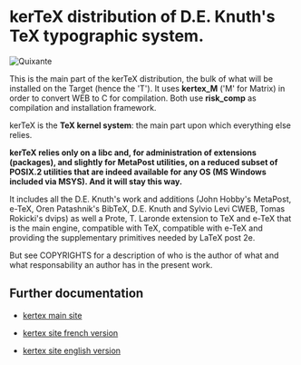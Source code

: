 # kerTeX distribution of D.E. Knuth's TeX typographic system.

![Quixante](http://kertex.kergis.com/img/quixante_half.png)

This is the main part of the kerTeX distribution, the bulk of what will
be installed on the Target (hence the 'T'). It uses **kertex_M** ('M'
for Matrix) in order to convert WEB to C for compilation. Both use
**risk_comp** as compilation and installation framework.

kerTeX is the **TeX kernel system**: the main part upon which
everything else relies.

**kerTeX relies only on a libc and, for
administration of extensions (packages), and slightly for MetaPost
utilities, on a reduced subset of POSIX.2 utilities that are indeed
available for any OS (MS Windows included via MSYS). And it will
stay this way.**

It includes all the D.E. Knuth's work and additions (John Hobby's
MetaPost, e-TeX, Oren Patashnik's BibTeX, D.E. Knuth and Sylvio Levi 
CWEB, Tomas Rokicki's dvips) as well a Prote, T. Laronde extension to
TeX and e-TeX that is the main engine, compatible with TeX, compatible
with e-TeX and providing the supplementary primitives needed by LaTeX
post 2e.

But see COPYRIGHTS for a description of who is the author of what and
what responsability an author has in the present work.

## Further documentation

* [kertex main site](http://kertex.kergis.com/)

* [kertex site french version](http://kertex.kergis.com/fr/index.html)

* [kertex site english version](http://kertex.kergis.com/en/index.html)

